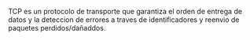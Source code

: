 TCP es un protocolo de transporte que garantiza el orden de entrega de datos y la deteccion de errores a traves de identificadores y reenvio de paquetes perdidos/dañaddos.